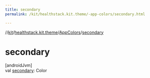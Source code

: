 ```yaml
---
title: secondary
permalink: /kit/healthstack.kit.theme/-app-colors/secondary.html

---
```

//[kit](../../../index.html)/[healthstack.kit.theme](../index.html)/[AppColors](index.html)/[secondary](secondary.html)



# secondary



[androidJvm]\
val [secondary](secondary.html): Color




